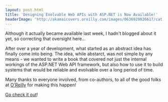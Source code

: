 ```yaml
---
layout: post.html
title: 'Designing Evolvable Web APIs with ASP.NET is Now Available!'
headerImage: 'http://akamaicovers.oreilly.com/images/0636920026617/cat.gif'
---
```


Although it actually became available last week, I hadn't blogged about it yet, so correcting that oversight here...

After over a year of development, what started as an abstract idea has finally come into being. The idea, while abstarct, was not simple by any means - we wanted to write a book that covered not just the internal workings of the ASP.NET Web API framework, but also how to use it to build systems that would be reliable and evolvable over a long period of time.

Many thanks to everyone involved, from co-authors, to all of the good folks at [O'Reilly](http://oreilly.com) for making this happen!

[Go check it out](http://shop.oreilly.com/product/0636920026617.do?sortby=publicationDate)!
